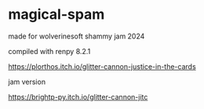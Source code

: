 # magical-spam
made for wolverinesoft shammy jam 2024

compiled with renpy 8.2.1

https://plorthos.itch.io/glitter-cannon-justice-in-the-cards

jam version

https://brightp-py.itch.io/glitter-cannon-jitc
